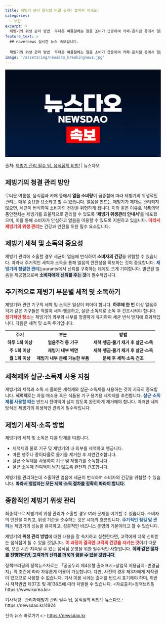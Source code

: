 ```yaml
---
title: 제빙기 관리 음식점 비결 공개! 놓치지 마세요!
categories:
  - 보건
excerpt: >
  제빙기의 위생 관리 방법  무더운 여름철에는 얼음 소비가 급증하여 카페·음식점 등에서 얼음을 만드는 기계인 …
feature_text: >
  ## navernews 실시간 뉴스 속보입니다.

  제빙기의 위생 관리 방법  무더운 여름철에는 얼음 소비가 급증하여 카페·음식점 등에서 얼음을 만드는 기계인 …
image: '/assets/img/newsdao_breakingnews.jpg'
---
```


![뉴스다오 속보](/assets/img/newsdao_breakingnews.jpg)

<p>출처: <a href="https://newsdao.kr/4924" rel="dofollow">제빙기 관리 필수 팁, 음식점의 비법!</a> | 뉴스다오</p>

<h2 data-ke-size="size26">제빙기의 청결 관리 방안</h2>
<p data-ke-size="size16"></p>  
무더운 여름철, 음식점과 카페 등에서 <b>얼음 소비량</b>이 급증함에 따라 제빙기의 위생적인 관리는 매우 중요한 요소라고 할 수 있습니다. 얼음을 만드는 제빙기가 제대로 관리되지 않으면, 세균이 번식하여 소비자의 건강을 위협하게 됩니다. 이와 같은 이유로 식품의약품안전처는 제빙기를 효율적으로 관리할 수 있도록 ‘<b>제빙기 위생관리 안내서</b>’를 배포했으며, 이를 통해 소비자가 안심하고 얼음을 이용할 수 있도록 지원하고 있습니다. <b><span style="color: #ee2323;">따라서 제빙기의 위생 관리</span></b>는 건강과 안전을 위한 필수 요소입니다. 

<p data-ke-size="size16"></p>  
<h2 data-ke-size="size26">제빙기 세척 및 소독의 중요성</h2>
<p data-ke-size="size16"></p>  
제빙기 관리에 소홀할 경우 세균이 얼음에 번식하여 <b>소비자의 건강</b>을 위협할 수 있습니다. 따라서 주기적인 세척과 소독을 통해 얼음의 안전성을 확보하는 것이 중요합니다. <b><span style="color: #1a5490;">제빙기의 청결한 관리</span></b>는aurants에서 신뢰를 구축하는 데에도 크게 기여합니다. 멸균된 얼음을 제공함으로써 <b><span style="background-color: #21538527;">소비자에게 신뢰를 주는 것</span></b>이 필수적입니다. 

<h2 data-ke-size="size26">주기적으로 제빙기 부분별 세척 및 소독하기</h2>
<p data-ke-size="size16"></p>  
제빙기와 관련 기구의 세척 및 소독은 일상이 되어야 합니다. <b>하루에 한 번</b> 이상 얼음주걱과 같은 기구들은 적절히 세척·헹굼하고, 살균·소독제로 소독 후 건조시켜야 합니다. <b><span style="color: #ee2323;">정기적인 청소</span></b>는 제빙기의 외부와 내부를 청결하게 유지하여 세균 번식 방지에 효과적입니다. 다음은 세척 및 소독 주기입니다:

<table>
<tr>
<td style="text-align: center; height: 17px;"><b>주기</b></td>
<td style="text-align: center; height: 17px;"><b>부분</b></td>
<td style="text-align: center; height: 17px;"><b>방법</b></td>
</tr>
<tr>
<td style="text-align: center; height: 17px;"><b>하루 1회 이상</b></td>
<td style="text-align: center; height: 17px;"><b>얼음주걱 등 기구</b></td>
<td style="text-align: center; height: 17px;"><b>세척·헹굼·물기 제거 후 살균·소독</b></td>
</tr>
<tr>
<td style="text-align: center; height: 17px;"><b>주 1회 이상</b></td>
<td style="text-align: center; height: 17px;"><b>제빙기 내부 벽면</b></td>
<td style="text-align: center; height: 17px;"><b>세척·헹굼·물기 제거 후 살균·소독</b></td>
</tr>
<tr>
<td style="text-align: center; height: 17px;"><b>월 1회 이상</b></td>
<td style="text-align: center; height: 17px;"><b>제빙기 내부 분해 가능한 부품</b></td>
<td style="text-align: center; height: 17px;"><b>분해 후 세척·소독·건조</b></td>
</tr>
</table>

<p data-ke-size="size16"></p>  
<h2 data-ke-size="size26">세척제와 살균·소독제 사용 지침</h2>
<p data-ke-size="size16"></p>  
제빙기의 세척과 소독 시 올바른 세척제와 살균·소독제를 사용하는 것이 지극히 중요합니다. <b>세척제</b>로는 과일·채소용 혹은 식품용 기구·용기용 세척제를 추천합니다. <b><span style="color: #1a5490;">살균·소독제를 사용할 때는</span></b> 반드시 잔여액이 남지 않도록 완전하게 제거해야 합니다. 이러한 세척 방식은 제빙기의 위생적인 관리에 필수적입니다.

<p data-ke-size="size16"></p>  
<h2 data-ke-size="size26">제빙기 세척·소독 방법</h2>
<p data-ke-size="size16"></p>  
제빙기의 세척 및 소독은 다음 단계를 따릅니다. 
<ul>
<li>세척제와 물로 기구 및 제빙기의 내·외부를 세척하고 헹굽니다.</li>
<li>마른 행주나 종이타올로 물기를 제거한 후 자연건조합니다.</li>
<li>살균·소독제를 사용하여 기구 및 제빙기를 소독합니다.</li>
<li>살균·소독제 잔여액이 남지 않도록 완전히 건조합니다.</li>
</ul>

<p data-ke-size="size16"></p>  
제빙기를 관리하는데 소홀하면 얼음에 세균이 번식하여 소비자의 건강을 위협할 수 있습니다. <b><span style="background-color: #21538527;">따라서 영업자는 모든 세척·소독 절차를 정확히 따라야 합니다.</span></b>

<p data-ke-size="size16"></p>  
<h2 data-ke-size="size26">종합적인 제빙기 위생 관리</h2>
<p data-ke-size="size16"></p>  
최종적으로 제빙기의 위생 관리가 소홀할 경우 여러 문제를 야기할 수 있습니다. 소비자의 안전을 지키고, 위생 기준을 준수하는 것은 시대의 흐름입니다. <b><span style="color: #1a5490;">주기적인 점검 및 관리</span></b>는 제빙기의 성능을 유지하고, 성공적인 비즈니스 운영의 기본이라고 할 수 있습니다. 

<p data-ke-size="size16"></p>  
제빙기의 <b>위생 관리 방법</b>에 대한 내용을 잘 숙지하고 실천한다면, 고객에게 더욱 신뢰받는 음식점이 될 수 있을 것입니다. <b><span style="color: #ee2323;">이 과정이 결국엔 고객의 건강을 지키는 것</span></b>이기 때문에, 오랜 시간 지속될 수 있는 음식점 운영을 위한 필수적인 사항입니다. <b><span style="background-color: #21538527;">이와 같은 절차를 진행한다면, 고객과의 신뢰를 더욱더 쌓을 수 있을 것입니다.</span></b> 

<p data-ke-size="size16"></p>  
정책브리핑의 정책뉴스자료는 「공공누리 제4유형:출처표시+상업적 이용금지+변경금지」의 조건에 따라 자유롭게 이용이 가능합니다. 다만, 사진의 경우 제3자에게 저작권이 있으므로 사용할 수 없습니다. 기사 이용 시에는 출처를 반드시 표기해야 하며, 위반 시 저작권법 제37조 및 제138조에 따라 처벌될 수 있습니다. <자료출처=정책브리핑 https://www.korea.kr>  
<p data-ke-size="size16"></p>  
기사작성 : 관리자제빙기 관리 필수 팁, 음식점의 비법! | 뉴스다오  : https://newsdao.kr/4924    

신속 뉴스 바로가기 👉 <a href="https://newsdao.kr" rel="dofollow">https://newsdao.kr</a>


